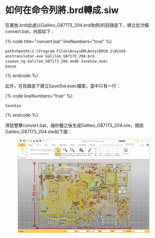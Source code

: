 # 如何在命令列將.brd轉成.siw

在置放.brd(此處以Galileo\_G87173\_204.brd為例)的目錄底下，建立批次檔convert.bat，內容如下：

{% code title="convert.bat" lineNumbers="true" %}
```batch
path=%path%;C:\Program Files\AnsysEM\AnsysEM20.2\Win64
anstranslator.exe Galileo_G87173_204.brd
siwave_ng Galileo_G87173_204.aedb SaveSiw.exec
pause
```
{% endcode %}

此外，在目錄底下建立SaveSiw.exec檔案，當中只有一行：

{% code lineNumbers="true" %}
```
SaveSiw
```
{% endcode %}

滑鼠雙擊convert.bat，幾秒鐘之後生成Galileo\_G87173\_204.siw。開啟Galileo\_G87173\_204.siw如下圖：

<figure><img src="../.gitbook/assets/image (2).png" alt=""><figcaption></figcaption></figure>
